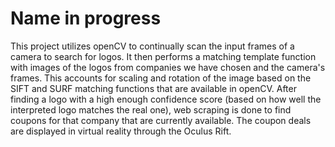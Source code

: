 # Name in progress

This project utilizes openCV to continually scan the input frames of a camera to search for logos. It then performs a matching template function with images of the logos from companies we have chosen and the camera's frames. This accounts for scaling and rotation of the image based on the SIFT and SURF matching functions that are available in openCV. 
After finding a logo with a high enough confidence score (based on how well the interpreted logo matches the real one), web scraping is done to find coupons for that company that are currently available.
The coupon deals are displayed in virtual reality through the Oculus Rift.
